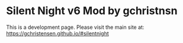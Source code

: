 # Silent Night v6 Mod by gchristnsn

This is a development page. Please visit the main site at: https://gchristensen.github.io/#silentnight